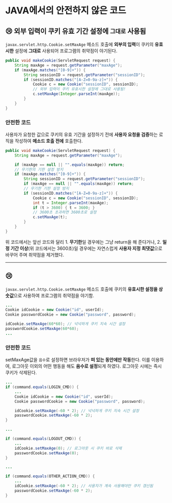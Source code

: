# JAVA에서의 안전하지 않은 코드

## 😢 외부 입력이 쿠키 유효 기간 설정에 `그대로` 사용됨

`javax.servlet.http.Cookie.setMaxAge` 메소드 호출에 **외부의 입력**이 쿠키의 **유효 시한** 설정에 **그대로** 사용되어 프로그램의 취약점이 야기된다.

```java
public void makeCookie(ServletRequest request) {
    String maxAge = request.getParameter("maxAge");
    if (maxAge.matches("[0-9]+")) {
        String sessionID = request.getParameter("sessionID");
        if (sessionID.matches("[A-Z=0-9a-z]+")) {
            Cookie c = new Cookie("sessionID", sessionID);
            // 외부 입력이 쿠키 유효시한 설정에 그대로 사용됨!
            c.setMaxAge(Integer.parseInt(maxAge));
        }
    }
}
```

### 안전한 코드

사용자가 요청한 값으로 쿠키의 유효 기간을 설정하기 전에 **사용자 요청을 검증**하는 로직을 작성하여 **메소드 호출 전에** 호출한다.

```java
public void makeCookie(ServletRequest request) {
    String maxAge = request.getParameter("maxAge");

    if (maxAge == null || "".equals(maxAge)) return;
    // 무기한의 기한 설정 방지
    if (maxAge.matches("[0-9]+")) {
        String sessionID = request.getParameter("sessionID");
        if (maxAge == null || "".equals(maxAge)) return;
        // 무기한 기한 설정 방지
        if (sessionID.matches("[A-Z=0-9a-z]+")) {
            Cookie c = new Cookie("sessionID", sessionID);
            int t = Integer.parseInt(maxAge);
            if (t > 3600) { t = 3600; }
            // 3600초 초과하면 3600초로 설정
            c.setMaxAge(t);
        }
    }
}
```

위 코드에서는 앞선 코드와 달리 1. **무기한**일 경우에는 그냥 return을 해 준다거나, 2. **일정 기간 이상**(위 코드에서는 3600초)일 경우에는 자연스럽게 **사용자 지정 최댓값**으로 바꾸어 주며 취약점을 제거했다.

---

## 😢 

`javax.servlet.http.Cookie.setMaxAge` 메소드 호출에 쿠키의 **유효시한 설정을 상숫값**으로 사용하여 프로그램의 취약점을 야기함.

```java
...
Cookie idCookie = new Cookie("id", userId);
Cookie passwordCookie = new Cookie("password", password);

idCookie.setMaxAge(60*60); // 넉넉하게 쿠키 지속 시간 설정
passwordCookie.setMaxAge(60*60);
...
```

### 안전한 코드

setMaxAge값을 `음수`로 설정하면 브라우저가 **떠 있는 동안에만 작동**한다.
이를 이용하여, 로그아웃 이외의 어떤 행동을 해도 **음수로 설정**되게 하였다.
로그아웃 시에는 즉시 쿠키가 삭제된다.

```java
...
if (command.equals(LOGIN_CMD)) {
    ...
    Cookie idCookie = new Cookie("id", userId);
    Cookie passwordCookie = new Cookie("password", password);

    idCookie.setMaxAge(-60 * 2); // 넉넉하게 쿠키 지속 시간 설정
    passwordCookie.setMaxAge(-60 * 2);
}

...

if (command.equals(LOGOUT_CMD)) {
    ...
    idCookie.setMaxAge(0); // 로그아웃 시 쿠키 바로 삭제
    passwordCookie.setMaxAge(0);
}

...

if (command.equals(OTHER_ACTION_CMD)) {
    ...
    idCookie.setMaxAge(-60 * 2); // 사용자가 계속 사용해야만 쿠키 갱신됨
    passwordCookie.setMaxAge(-60 * 2);
}